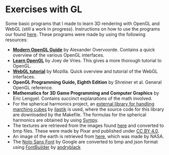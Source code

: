 #  Exercises with GL

Some basic programs that I made to learn 3D rendering with OpenGL and WebGL (still a work in progress). Instructions on how to use the programs our found [here](./INSTRUCTIONS.md). These programs were made by using the following resources:

- **[Modern OpenGL Guide](https://raw.githubusercontent.com/Overv/Open.GL/master/ebook/Modern%20OpenGL%20Guide.pdf)** by Alexander Overvoorde. Contains a quick overview of the various OpenGL interfaces.
- **[Learn OpenGL](https://learnopengl.com/)** by Joey de Vries. This gives a more thorough tutorial to OpenGL.
- **[WebGL tutorial](https://developer.mozilla.org/en-US/docs/Web/API/WebGL_API/Tutorial)** by Mozilla. Quick overview and tutorial of the WebGL interfaces.
- **OpenGL Programming Guide, Eighth Edition** by Shreiner et al. General OpenGL reference.
- **Mathematics for 3D Game Programming and Computer Graphics** by Eric Lengyel. Contains succinct explanations of the math involved.
- For the spherical harmonics project, an [external library for handling marching cubes](https://github.com/ilastik/marching_cubes) by [ilastik](https://github.com/ilastik) is used, where the source code for this library are downloaded by the Makefile. The formulas for the spherical harmonics are obtained by using [Sympy](https://www.sympy.org/en/index.html). 
- The textures are retrieved from the images found [here](https://renderman.pixar.com/pixar-one-twenty-eight) and converted to bmp files. These were made by Pixar and published under [CC BY 4.0](https://creativecommons.org/licenses/by/4.0/).
- An image of the earth is retrieved from [here](https://visibleearth.nasa.gov/images/73776/august-blue-marble-next-generation-w-topography-and-bathymetry), which was made by NASA.
- The [Noto Sans Font](https://fonts.google.com/specimen/Noto+Sans#standard-styles) by Google are converted to bmp and json format using [FontBuilder](https://github.com/andryblack/fontbuilder) by [andryblack](https://github.com/andryblack/)

